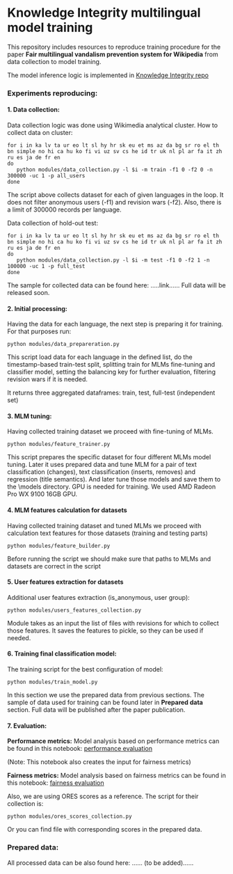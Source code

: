 # Knowledge Integrity multilingual model training

This repository includes resources to reproduce training procedure for the paper
**Fair multilingual vandalism prevention system for Wikipedia** from data collection to model training. 

The model inference logic is implemented in 
[Knowledge Integrity repo](https://gitlab.wikimedia.org/repos/research/knowledge_integrity)


### Experiments reproducing:
#### 1. Data collection:
Data collection logic was done using Wikimedia analytical cluster. 
How to collect data on cluster:
```commandline
for i in ka lv ta ur eo lt sl hy hr sk eu et ms az da bg sr ro el th bn simple no hi ca hu ko fi vi uz sv cs he id tr uk nl pl ar fa it zh ru es ja de fr en
do
   python modules/data_collection.py -l $i -m train -f1 0 -f2 0 -n 300000 -uc 1 -p all_users
done
```
The script above collects dataset for each of given languages in the loop. 
It does not filter anonymous users (-f1) and revision wars (-f2). 
Also, there is a limit of 300000 records per language.

Data collection of hold-out test:
```commandline
for i in ka lv ta ur eo lt sl hy hr sk eu et ms az da bg sr ro el th bn simple no hi ca hu ko fi vi uz sv cs he id tr uk nl pl ar fa it zh ru es ja de fr en
do
   python modules/data_collection.py -l $i -m test -f1 0 -f2 1 -n 100000 -uc 1 -p full_test
done
```
The sample for collected data can be found here: .....link......
Full data will be released soon.

#### 2. Initial processing:
Having the data for each language, the next step is preparing it for training.
For that purposes run:
```commandline
python modules/data_prepareration.py
```
This script load data for each language in the defined list, 
do the timestamp-based train-test split, 
splitting train for MLMs fine-tuning and classifier model,
setting the balancing key for further evaluation, 
filtering revision wars if it is needed.

It returns three aggregated dataframes: train, test, full-test (independent set)

#### 3. MLM tuning:
Having collected training dataset we proceed with fine-tuning of MLMs. 
```commandline
python modules/feature_trainer.py
```

This script prepares the specific dataset for four different MLMs model tuning.
Later it uses prepared data and tune MLM for a pair of text classification (changes),
text classification (inserts, removes) and regression (title semantics). And later tune those 
models and save them to the \models directory.
GPU is needed for training. We used AMD Radeon Pro WX 9100 16GB GPU.


#### 4. MLM features calculation for datasets
Having collected training dataset and tuned MLMs we proceed with calculation text features for 
those datasets (training and testing parts)
```commandline
python modules/feature_builder.py
```
Before running the script we should make sure that paths to MLMs and datasets are correct in the script

#### 5. User features extraction for datasets
Additional user features extraction (is_anonymous, user group):
```commandline
python modules/users_features_collection.py
```
Module takes as an input the list of files with revisions for which to collect those features. 
It saves the features to pickle, so they can be used if needed.


#### 6. Training final classification model:
The training script for the best configuration of model:
```commandline
python modules/train_model.py
```
In this section we use the prepared data from previous sections. The sample of data used for training 
can be found later in **Prepared data** section. Full data will be published after the paper publication. 

#### 7. Evaluation:
**Performance metrics:**
Model analysis based on performance metrics can be found in this notebook: 
[performance evaluation](https://github.com/trokhymovych/KI_multilingual_training/blob/main/notebooks/performance_metrics_calculation.ipynb)

(Note: This notebook also creates the input for fairness metrics)

**Fairness metrics:**
Model analysis based on fairness metrics can be found in this notebook: 
[fairness evaluation](https://github.com/trokhymovych/KI_multilingual_training/blob/main/notebooks/fairness_metrics_calculation.ipynb)

Also, we are using ORES scores as a reference. The script for their collection is: 
```commandline
python modules/ores_scores_collection.py
```
Or you can find file with corresponding scores in the prepared data. 

### Prepared data: 
All processed data can be also found here: ...... (to be added)......




